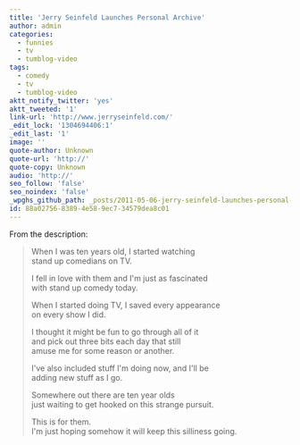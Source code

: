 ```yaml
---
title: 'Jerry Seinfeld Launches Personal Archive'
author: admin
categories:
  - funnies
  - tv
  - tumblog-video
tags:
  - comedy
  - tv
  - tumblog-video
aktt_notify_twitter: 'yes'
aktt_tweeted: '1'
link-url: 'http://www.jerryseinfeld.com/'
_edit_lock: '1304694406:1'
_edit_last: '1'
image: ''
quote-author: Unknown
quote-url: 'http://'
quote-copy: Unknown
audio: 'http://'
seo_follow: 'false'
seo_noindex: 'false'
_wpghs_github_path: _posts/2011-05-06-jerry-seinfeld-launches-personal-archive.md
id: 88a02756-8389-4e58-9ec7-34579dea8c01
---
```

<p>From the description:</p>
<blockquote><p>When I was ten years old, I started watching<br />
stand up comedians on TV.</p>
<p>I fell in love with them and I'm just as fascinated<br />
with stand up comedy today.</p>
<p>When I started doing TV, I saved every appearance<br />
on every show I did.</p>
<p>I thought it might be fun to go through all of it<br />
and pick out three bits each day that still<br />
amuse me for some reason or another.</p>
<p>I've also included stuff I'm doing now, and I'll be<br />
adding new stuff as I go.</p>
<p>Somewhere out there are ten year olds<br />
just waiting to get hooked on this strange pursuit.</p>
<p>This is for them.<br />
I'm just hoping somehow it will keep this silliness going.</p></blockquote>
